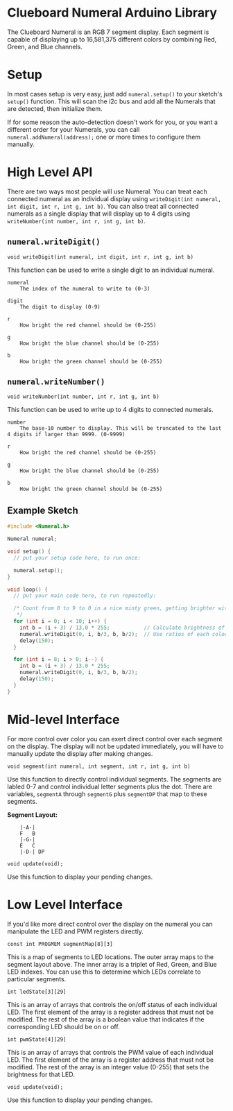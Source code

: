# Clueboard Numeral Arduino Library

The Clueboard Numeral is an RGB 7 segment display. Each segment is capable of displaying up to 16,581,375 different colors by combining Red, Green, and Blue channels.

# Setup

In most cases setup is very easy, just add `numeral.setup()` to your sketch's
`setup()` function. This will scan the i2c bus and add all the Numerals that
are detected, then initialize them.

If for some reason the auto-detection doesn't work for you, or you want a different order for your Numerals, you can call `numeral.addNumeral(address);` one or more times to configure them manually.

# High Level API

There are two ways most people will use Numeral. You can treat each connected numeral as an individual display using `writeDigit(int numeral, int digit, int r, int g, int b)`. You can also treat all connected numerals as a single display that will display up to 4 digits using `writeNumber(int number, int r, int g, int b)`.

## `numeral.writeDigit()`

`void writeDigit(int numeral, int digit, int r, int g, int b)`

This function can be used to write a single digit to an individual numeral.

    numeral
        The index of the numeral to write to (0-3)

    digit
        The digit to display (0-9)

    r
        How bright the red channel should be (0-255)

    g
        How bright the blue channel should be (0-255)

    b
        How bright the green channel should be (0-255)

## `numeral.writeNumber()`

`void writeNumber(int number, int r, int g, int b)`

This function can be used to write up to 4 digits to connected numerals.

    number
        The base-10 number to display. This will be truncated to the last 4 digits if larger than 9999. (0-9999)

    r
        How bright the red channel should be (0-255)

    g
        How bright the blue channel should be (0-255)

    b
        How bright the green channel should be (0-255)

## Example Sketch

```c++
#include <Numeral.h>

Numeral numeral;

void setup() {
  // put your setup code here, to run once:

  numeral.setup();
}

void loop() {
  // put your main code here, to run repeatedly:

  /* Count from 0 to 9 to 0 in a nice minty green, getting brighter with higher numbers.
   */
  for (int i = 0; i < 10; i++) {
    int b = (i + 3) / 13.0 * 255;           // Calculate brightness of the color based on the displayed digit
    numeral.writeDigit(0, i, b/3, b, b/2);  // Use ratios of each color to produce a minty green that gets brighter without changing hue
    delay(150);
  }

  for (int i = 8; i > 0; i--) {
    int b = (i + 3) / 13.0 * 255;
    numeral.writeDigit(0, i, b/3, b, b/2);
    delay(150);
  }
}
```

# Mid-level Interface

For more control over color you can exert direct control over each segment on the display. The display will not be updated immediately, you will have to manually update the display after making changes.

`void segment(int numeral, int segment, int r, int g, int b)`

Use this function to directly control individual segments. The segments are labled 0-7 and control individual letter segments plus the dot. There are variables, `segmentA` through `segmentG` plus `segmentDP` that map to these segments.

**Segment Layout:**

```
    |-A-|
    F   B
    |-G-|
    E   C
    |-D-| DP
```

`void update(void);`

Use this function to display your pending changes.

# Low Level Interface

If you'd like more direct control over the display on the numeral you can manipulate the LED and PWM registers directly.

`const int PROGMEM segmentMap[8][3]`

This is a map of segments to LED locations. The outer array maps to the segment layout above. The inner array is a triplet of Red, Green, and Blue LED indexes. You can use this to determine which LEDs correlate to particular segments.

`int ledState[3][29]`

This is an array of arrays that controls the on/off status of each individual LED. The first element of the array is a register address that must not be modified. The rest of the array is a boolean value that indicates if the corresponding LED should be on or off.

`int pwmState[4][29]`

This is an array of arrays that controls the PWM value of each individual LED. The first element of the array is a register address that must not be modified. The rest of the array is an integer value (0-255) that sets the brightness for that LED.

`void update(void);`

Use this function to display your pending changes.

